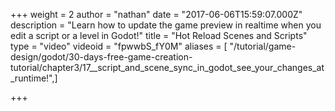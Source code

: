 +++
weight = 2
author = "nathan"
date = "2017-06-06T15:59:07.000Z"
description = "Learn how to update the game preview in realtime when you edit a script or a level in Godot!"
title = "Hot Reload Scenes and Scripts"
type = "video"
videoid = "fpwwbS_fY0M"
aliases = [ "/tutorial/game-design/godot/30-days-free-game-creation-tutorial/chapter3/17__script_and_scene_sync_in_godot_see_your_changes_at_runtime!",]

+++
